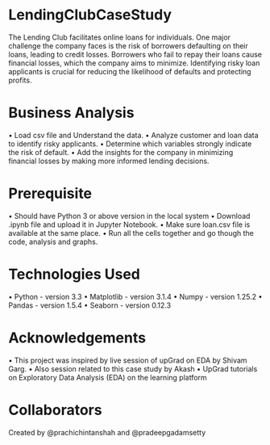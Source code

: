 # LendingClubCaseStudy

The Lending Club facilitates online loans for individuals. One major challenge the company faces is the risk of borrowers defaulting on their loans, leading to credit losses. Borrowers who fail to repay their loans cause financial losses, which the company aims to minimize. Identifying risky loan applicants is crucial for reducing the likelihood of defaults and protecting profits.

# Business Analysis
•	Load csv file and Understand the data.
•	Analyze customer and loan data to identify risky applicants.
•	Determine which variables strongly indicate the risk of default.
•	Add the insights for the company in minimizing financial losses by making more informed lending decisions.

# Prerequisite
•	Should have Python 3 or above version in the local system
•	Download .ipynb file and upload it in Jupyter Notebook.
•	Make sure loan.csv file is available at the same place.
•	Run all the cells together and go though the code, analysis and graphs.

# Technologies Used
•	Python - version 3.3
•	Matplotlib - version 3.1.4
•	Numpy - version 1.25.2
•	Pandas - version 1.5.4
•	Seaborn - version 0.12.3

# Acknowledgements
•	This project was inspired by live session of upGrad on EDA by Shivam Garg. 
•	Also session related to this case study by Akash
•	UpGrad tutorials on Exploratory Data Analysis (EDA) on the learning platform

# Collaborators
Created by @prachichintanshah and @pradeepgadamsetty
